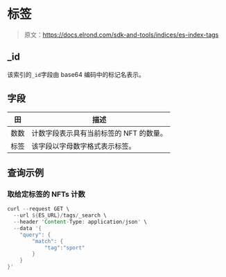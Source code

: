 # 标签

> 原文：<https://docs.elrond.com/sdk-and-tools/indices/es-index-tags>

 ## _id

该索引的`_id`字段由 base64 编码中的标记名表示。

## 字段

| 田 | 描述 |
| --- | --- |
| 数数 | 计数字段表示具有当前标签的 NFT 的数量。 |
| 标签 | 该字段以字母数字格式表示标签。 |

## 查询示例

### 取给定标签的 NFTs 计数

```rust
curl --request GET \
  --url ${ES_URL}/tags/_search \
  --header 'Content-Type: application/json' \
  --data '{
    "query": {
        "match": {
            "tag":"sport"
        }
    }
}' 
```